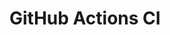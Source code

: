 # GitHub Actions CI




































































































































































































































































































































































































































































































































































































































































































































































































































































































































































































































































































































































































































































































































































































































































































































































